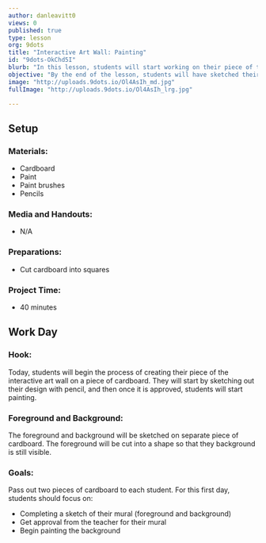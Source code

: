 ```yaml
---
author: danleavitt0
views: 0
published: true
type: lesson
org: 9dots
title: "Interactive Art Wall: Painting"
id: "9dots-OkChd5I"
blurb: "In this lesson, students will start working on their piece of the interactive art wall by sketching out their ideas with pencil."
objective: "By the end of the lesson, students will have sketched their mural on the cardboard provided to them."
image: "http://uploads.9dots.io/Ol4AsIh_md.jpg"
fullImage: "http://uploads.9dots.io/Ol4AsIh_lrg.jpg"

---
```


## Setup

### Materials:

- Cardboard
- Paint
- Paint brushes
- Pencils

### Media and Handouts:

- N/A

### Preparations:

- Cut cardboard into squares

### Project Time:

- 40 minutes

## Work Day

### Hook:
Today, students will begin the process of creating their piece of the interactive art wall on a piece of cardboard. They will start by sketching out their design with pencil, and then once it is approved, students will start painting.

### Foreground and Background:
The foreground and background will be sketched on separate piece of cardboard. The foreground will be cut into a shape so that they background is still visible.

### Goals:
Pass out two pieces of cardboard to each student. For this first day, students should focus on:

- Completing a sketch of their mural (foreground and background)
- Get approval from the teacher for their mural
- Begin painting the background
